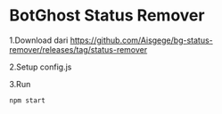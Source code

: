 # BotGhost Status Remover
1.Download dari https://github.com/Aisgege/bg-status-remover/releases/tag/status-remover

2.Setup config.js

3.Run
```shell
npm start
```
